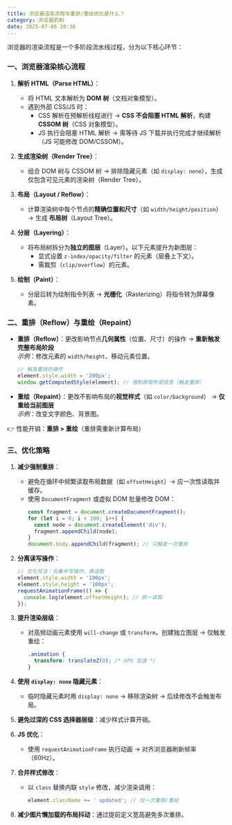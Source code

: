 ```yaml
---
title: 浏览器渲染流程与重排/重绘优化是什么？
category: 浏览器机制
date: 2025-07-06 20:38
---
```

浏览器的渲染流程是一个多阶段流水线过程，分为以下核心环节：  

### 一、浏览器渲染核心流程
1. **解析 HTML（Parse HTML）**：
   - 将 HTML 文本解析为 **DOM 树**（文档对象模型）。  
   - 遇到外部 CSS/JS 时：
     - CSS 解析在预解析线程进行 → **CSS 不会阻塞 HTML 解析**，构建 **CSSOM 树**（CSS 对象模型）。  
     - JS 执行会阻塞 HTML 解析 → 需等待 JS 下载并执行完成才继续解析（JS 可能修改 DOM/CSSOM）。

2. **生成渲染树（Render Tree）**：
   - 组合 DOM 树与 CSSOM 树 → 排除隐藏元素（如 `display: none`），生成仅包含可见元素的渲染树（Render Tree）。

3. **布局（Layout / Reflow）**：
   - 计算渲染树中每个节点的**精确位置和尺寸**（如 `width/height/position`） → 生成 **布局树**（Layout Tree）。

4. **分层（Layering）**：  
   - 将布局树拆分为**独立的图层**（Layer）。以下元素提升为新图层：  
     - 显式设置 `z-index/opacity/filter` 的元素（层叠上下文）。  
     - 需裁剪（`clip/overflow`）的元素。

5. **绘制（Paint）**：  
   - 分层后转为绘制指令列表 → **光栅化**（Rasterizing）将指令转为屏幕像素。

### 二、重排（Reflow）与重绘（Repaint）
- **重排（Reflow）**：更改影响节点**几何属性**（位置、尺寸）的操作 → **重新触发完整布局阶段**  
  *示例*：修改元素的 `width/height`、移动元素位置。  
  ```javascript
  // 触发重排的操作
  element.style.width = '200px';
  window.getComputedStyle(element); // 强制获取布局信息（触发重排）
  ```
  
- **重绘（Repaint）**：更改不影响布局的**视觉样式**（如 `color/background`） → **仅重绘当前图层**  
  *示例*：改变文字颜色、背景图。  

👉 性能开销：**重排 > 重绘**（重排需重新计算布局）

### 三、优化策略
1. **减少强制重排**：  
   - 避免在循环中频繁读取布局数据（如 `offsetHeight`）→ 应一次性读取并缓存。
   - 使用 `DocumentFragment` 或虚拟 DOM 批量修改 DOM：
     ```javascript
     const fragment = document.createDocumentFragment();
     for (let i = 0; i < 100; i++) {
       const node = document.createElement('div');
       fragment.appendChild(node);
     }
     document.body.appendChild(fragment); // 只触发一次重排
     ```

2. **分离读写操作**：  
   ```javascript
   // 优化写法：先集中写操作，再读取
   element.style.width = '100px';
   element.style.height = '100px';
   requestAnimationFrame(() => {
     console.log(element.offsetHeight); // 统一读取
   });
   ```

3. **提升渲染层级**：  
   - 对高频动画元素使用 `will-change` 或 `transform`，创建独立图层 → 仅触发重绘：
     ```css
     .animation {
       transform: translateZ(0); /* GPU 加速 */
     }
     ```

4. **使用 `display: none` 隐藏元素**：  
   - 临时隐藏元素时用 `display: none` → 移除渲染树 → 后续修改不会触发布局。

5. **避免过深的 CSS 选择器层级**：减少样式计算开销。

6. **JS 优化**：  
   - 使用 `requestAnimationFrame` 执行动画 → 对齐浏览器刷新帧率（60Hz）。

7. **合并样式修改**：  
   - 以 `class` 替换内联 `style` 修改，减少渲染调用：
     ```javascript
     element.className += ' updated'; // 仅一次重排/重绘
     ```

8. **减少图片懒加载的布局抖动**：通过提前定义宽高避免多次重排。

